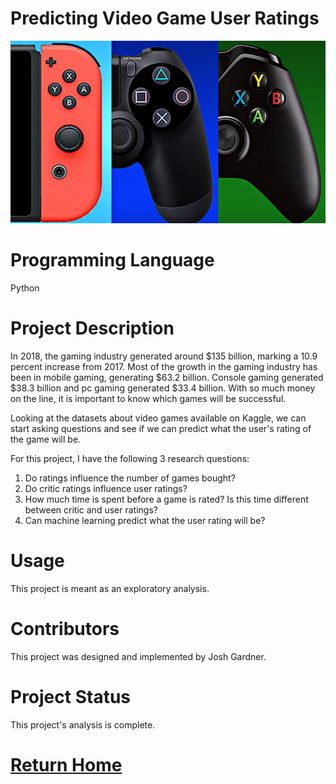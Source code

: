 # Predicting Video Game User Ratings
![games](video-games.jpg)

# Programming Language

Python

# Project Description

In 2018, the gaming industry generated around $135 billion, marking a 10.9 percent increase from 2017. Most of the growth in the gaming industry has been in mobile gaming, generating $63.2 billion. Console gaming generated $38.3 billion and pc gaming generated $33.4 billion. With so much money on the line, it is important to know which games will be successful.

Looking at the datasets about video games available on Kaggle, we can start asking questions and see if we can predict what the user's rating of the game will be.

For this project, I have the following 3 research questions:

1. Do ratings influence the number of games bought?
2. Do critic ratings influence user ratings?
3. How much time is spent before a game is rated? Is this time different between critic and user ratings?
4. Can machine learning predict what the user rating will be?

# Usage

This project is meant as an exploratory analysis.

# Contributors

This project was designed and implemented by Josh Gardner.

# Project Status

This project's analysis is complete.

# [Return Home](https://yasa-mufasa.github.io/Josh-Gardner.github.io/)
